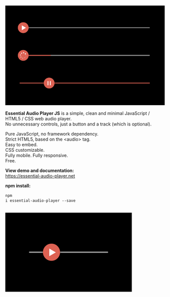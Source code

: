 <a href="https://essential-audio-player.net" target="_blank"><img src="https://github.com/Freeedle/Essential-Audio-Player/blob/main/screenshots/Essential_Audio_Player_Screenshot_3.jpg" alt="The Essential Audio Player JS is a simple, clean, minimal custom JavaScript / HTML5 / CSS web audio player."></a>

<strong>Essential Audio Player JS</strong> is a simple, clean and minimal JavaScript / HTML5 / CSS web audio player.<br />
No unnecessary controls, just a button and a track (which is optional).

Pure JavaScript, no framework dependency.<br />
Strict HTML5, based on the &lt;audio&gt; tag.<br />
Easy to embed.<br />
CSS customizable.<br />
Fully mobile. Fully responsive.<br />
Free.

<strong>View demo and documentation:</strong><br />
https://essential-audio-player.net

<strong>npm install:</strong><div class="snippet-clipboard-content notranslate position-relative overflow-auto" data-snippet-clipboard-copy-content="npm i essential-audio-player --save"><pre class="notranslate"><code>npm i essential-audio-player --save</code></pre></div>

<br />
<a href="https://essential-audio-player.net" target="_blank"><img src="https://github.com/Freeedle/Essential-Audio-Player/blob/main/screenshots/Essential_Audio_Player_Screenshot_1_small.jpg" alt="The Essential Audio Player JS is a simple, clean, minimal custom JavaScript / HTML5 / CSS web audio player."></a>
